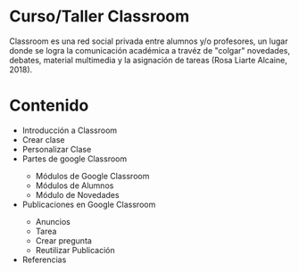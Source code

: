 # Curso/Taller Classroom

Classroom es una red social privada entre alumnos y/o profesores, un lugar donde se logra la comunicación académica a travéz de "colgar" novedades, debates, material multimedia y la asignación de tareas (Rosa Liarte Alcaine, 2018).


# Contenido
<ul>
<li>Introducción a Classroom</li>
<li>Crear clase</li>
<li>Personalizar Clase</li>
<li>Partes de google Classroom </li>
<ul>
<li>Módulos de Google Classroom</li>
<li>Módulos de Alumnos</li>
<li>Módulo de Novedades</li>
</ul>
<li>Publicaciones en Google Classroom</li>
<ul>
<li>Anuncios</li>
<li>Tarea</li>
<li>Crear pregunta</li>
<li>Reutilizar Publicación</li>
</ul>
<li>Referencias</li>
<ul>